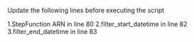 Update the following lines before executing the script

1.StepFunction ARN in line 80
2.filter_start_datetime in line 82
3.filter_end_datetime in line 83


